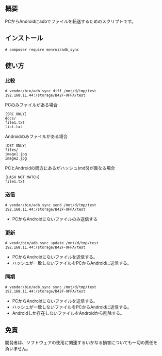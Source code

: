 ## 概要

PCからAndroidにadbでファイルを転送するためのスクリプトです。

## インストール

```
# composer require menrui/adb_sync
```

## 使い方

### 比較

```
# vendor/bin/adb_sync diff /mnt/d/tmp/test 192.168.11.44:/storage/B42F-0FFA/test
```

PCのみファイルがある場合

```
[SRC ONLY]
docs/
file1.txt
list.txt
```

Androidのみファイルがある場合

```
[DST ONLY]
files/
image1.jpg
image2.jpg
```

PCとAndroidの両方にあるがハッシュ(md5)が異なる場合

```
[HASH NOT MATCH]
file1.txt
```

### 送信

```
# vendor/bin/adb_sync send /mnt/d/tmp/test 192.168.11.44:/storage/B42F-0FFA/test
```

- PCからAndroidにないファイルのみ送信する

### 更新

```
# vendr/bin/adb_sync update /mnt/d/tmp/test 192.168.11.44:/storage/B42F-0FFA/test
```

- PCからAndroidにないファイルを送信する。
- ハッシュが一致しないファイルをPCからAndroidに送信する。

### 同期

```
# vendor/bin/adb_sync sync /mnt/d/tmp/test 192.168.11.44:/storage/B42F-0FFA/test
```

- PCからAndroidにないファイルを送信する。
- ハッシュが一致しないファイルをPCからAndroidに送信する。
- Androidしか存在しないファイルをAndroidから削除する。

## 免責

開発者は、ソフトウェアの使用に関連するいかなる損害についても一切の責任を負いません。  
